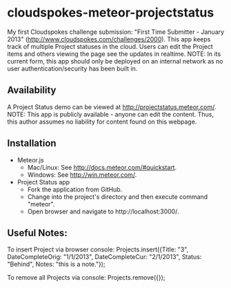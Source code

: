 cloudspokes-meteor-projectstatus
================================

My first Cloudspokes challenge submission: 
"First Time Submitter - January 2013"
(http://www.cloudspokes.com/challenges/2000).
This app keeps track of multiple Project statuses in the cloud. Users can edit the Project items and others viewing the page see the updates in realtime.
NOTE: In its current form, this app should only be deployed on an internal network as no user authentication/security has been built in.

## Availability
A Project Status demo can be viewed at http://projectstatus.meteor.com/.  NOTE: This app is publicly available - anyone can edit the content.
Thus, this author assumes no liability for content found on this webpage.

## Installation
* Meteor.js 
	* Mac/Linux: See http://docs.meteor.com/#quickstart.
	* Windows: See http://win.meteor.com/.
* Project Status app
	* Fork the application from GitHub.
	* Change into the project's directory and then execute command "meteor".
	* Open browser and navigate to http://localhost:3000/.

## Useful Notes:
To insert Project via browser console: 
Projects.insert({Title: "3", DateCompleteOrig: "1/1/2013", DateCompleteCur: "2/1/2013", Status: "Behind", Notes: "this is a note."});

To remove all Projects via console:
Projects.remove({});